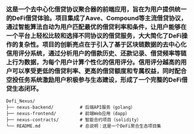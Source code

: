 ### 这是一个去中心化借贷协议聚合器的前端应用，旨在为用户提供统一的DeFi借贷体验。项目集成了Aave、Compound等主流借贷协议，通过智能算法自动为用户匹配最优的借贷利率和条件，让用户能够在一个平台上轻松比较和选择不同协议的借贷服务，大大简化了DeFi操作的复杂性。项目的创新亮点在于引入了基于区块链数据的去中心化信用评分系统，通过分析用户的借款历史、还款记录、借贷频率等链上行为数据，为每个用户计算个性化的信用评分。信用评分越高的用户可以享受更低的借贷利率、更高的借贷额度和专属权益，同时配合空投任务系统激励用户积极参与生态建设，形成了一个完整的DeFi借贷生态闭环。

    Defi_Nexus/
    ├── nexus-backend/          # 后端API服务（golang）
    ├── nexus-frontend/         # 前端Web应用（dapp）
    ├── nexus-contracts/        # 智能合约项目（solidity）
    └── README.md               # 总说明：这是一个DeFi聚合生态项目集
